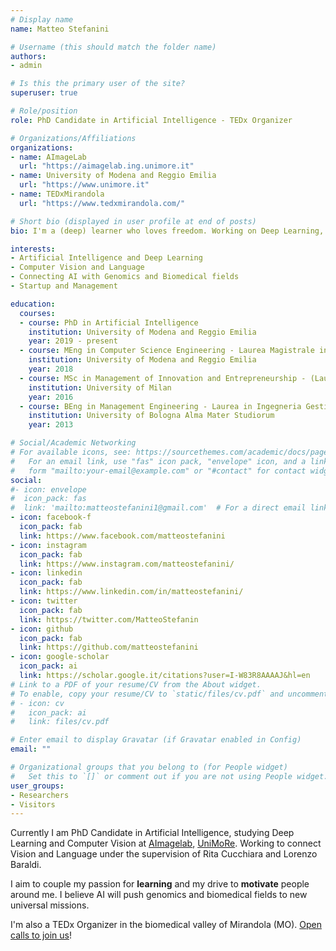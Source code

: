 ```yaml
---
# Display name
name: Matteo Stefanini

# Username (this should match the folder name)
authors:
- admin

# Is this the primary user of the site?
superuser: true

# Role/position
role: PhD Candidate in Artificial Intelligence - TEDx Organizer

# Organizations/Affiliations
organizations:
- name: AImageLab
  url: "https://aimagelab.ing.unimore.it"
- name: University of Modena and Reggio Emilia
  url: "https://www.unimore.it"
- name: TEDxMirandola
  url: "https://www.tedxmirandola.com/"

# Short bio (displayed in user profile at end of posts)
bio: I'm a (deep) learner who loves freedom. Working on Deep Learning, Vision and Language and interested in applying AI to Genomics and Biomedical fields. Driven to inspire people. #My research interests include Deep Learning, Vision and Language and AI applied to Genomics and Biomedical.

interests:
- Artificial Intelligence and Deep Learning
- Computer Vision and Language
- Connecting AI with Genomics and Biomedical fields
- Startup and Management

education:
  courses:
  - course: PhD in Artificial Intelligence
    institution: University of Modena and Reggio Emilia
    year: 2019 - present
  - course: MEng in Computer Science Engineering - Laurea Magistrale in Ingengeria Informatica
    institution: University of Modena and Reggio Emilia
    year: 2018
  - course: MSc in Management of Innovation and Entrepreneurship - (Laurea Magistrale)
    institution: University of Milan
    year: 2016
  - course: BEng in Management Engineering - Laurea in Ingegneria Gestionale
    institution: University of Bologna Alma Mater Studiorum
    year: 2013

# Social/Academic Networking
# For available icons, see: https://sourcethemes.com/academic/docs/page-builder/#icons
#   For an email link, use "fas" icon pack, "envelope" icon, and a link in the
#   form "mailto:your-email@example.com" or "#contact" for contact widget.
social:
#- icon: envelope
#  icon_pack: fas
#  link: 'mailto:matteostefanini1@gmail.com'  # For a direct email link, use "mailto:test@example.org".
- icon: facebook-f
  icon_pack: fab
  link: https://www.facebook.com/matteostefanini
- icon: instagram
  icon_pack: fab
  link: https://www.instagram.com/matteostefanini/
- icon: linkedin
  icon_pack: fab
  link: https://www.linkedin.com/in/matteostefanini/
- icon: twitter
  icon_pack: fab
  link: https://twitter.com/MatteoStefanin
- icon: github
  icon_pack: fab
  link: https://github.com/matteostefanini
- icon: google-scholar
  icon_pack: ai
  link: https://scholar.google.it/citations?user=I-W83R8AAAAJ&hl=en
# Link to a PDF of your resume/CV from the About widget.
# To enable, copy your resume/CV to `static/files/cv.pdf` and uncomment the lines below.
# - icon: cv
#   icon_pack: ai
#   link: files/cv.pdf

# Enter email to display Gravatar (if Gravatar enabled in Config)
email: ""

# Organizational groups that you belong to (for People widget)
#   Set this to `[]` or comment out if you are not using People widget.
user_groups:
- Researchers
- Visitors
---
```


Currently I am PhD Candidate in Artificial Intelligence, studying Deep Learning and Computer Vision at [AImagelab](https://aimagelab.ing.unimore.it), [UniMoRe](www.unimore.it). Working to connect Vision and Language under the supervision of Rita Cucchiara and Lorenzo Baraldi.

I aim to couple my passion for **learning** and my drive to **motivate** people around me. I believe AI will push genomics and biomedical fields to new universal missions.

I'm also a TEDx Organizer in the biomedical valley of Mirandola (MO). [Open calls to join us](https://www.tedxmirandola.com/#collabora)!
